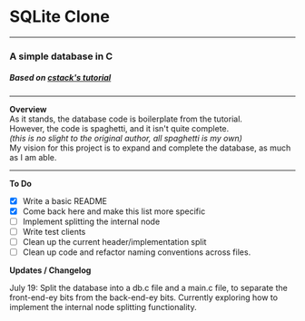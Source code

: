 # SQLite Clone 
---
### A simple database in C 
#####  *Based on [cstack's tutorial](https://github.com/cstack/db_tutorial)*
---
**Overview**   
As it stands, the database code is boilerplate from the tutorial.  
However, the code is spaghetti, and it isn't quite complete.  
*(this is no slight to the original author, all spaghetti is my own)*  
My vision for this project is to expand and complete the database, as much as I am able. 

---

**To Do**

- [x] Write a basic README 
- [x] Come back here and make this list more specific 
- [ ] Implement splitting the internal node 
- [ ] Write test clients
- [ ] Clean up the current header/implementation split 
- [ ] Clean up code and refactor naming conventions across files. 

**Updates / Changelog** 

July 19: Split the database into a db.c file and a main.c file, to separate the front-end-ey bits from the back-end-ey bits. Currently exploring how to implement the internal node splitting functionality. 



